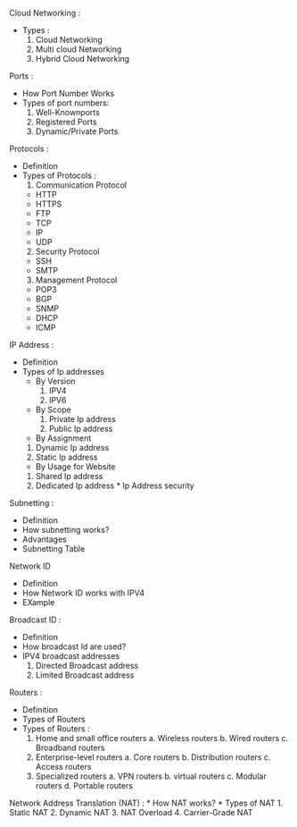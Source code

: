 Cloud Networking :
  * Types :
    1. Cloud Networking
    2. Multi cloud Networking
    3. Hybrid Cloud Networking
   
Ports :
  * How Port Number Works
  * Types of port numbers:
    1. Well-Knownports
    2. Registered Ports
    3. Dynamic/Private Ports

Protocols :
  * Definition
  * Types of Protocols :
     1. Communication Protocol
       * HTTP
       * HTTPS
       * FTP
       * TCP
       * IP
       * UDP
     2. Security Protocol
       * SSH
       * SMTP
     3. Management Protocol
       * POP3
       * BGP
       * SNMP
       * DHCP
       * ICMP

 IP Address :
   * Definition
   * Types of Ip addresses
      * By Version
        1. IPV4
        2. IPV6
      * By Scope
        1. Private Ip address
        2. Public Ip address
       * By Assignment
        1. Dynamic Ip address
        2. Static Ip address
       * By Usage for Website
        1. Shared Ip address
        2. Dedicated Ip address
    * Ip Address security

Subnetting :
 * Definition
 * How subnetting works?
 * Advantages
 * Subnetting Table

Network ID
 * Definition
 * How Network ID works with IPV4
 * EXample

Broadcast ID :
 * Definition
 * How broadcast Id are used?
 * IPV4 broadcast addresses
    1. Directed Broadcast address
    2. Limited Broadcast address
  
  Routers :
   * Definition
   * Types of Routers
   * Types of Routers :
     1. Home and small office routers
        a.	Wireless routers
        b.	Wired routers
        c. Broadband routers
     2. Enterprise-level routers
        a. Core routers
        b. Distribution routers
        c. Access routers
     3. Specialized routers
        a. VPN routers
        b. virtual routers
        c. Modular routers
        d. Portable routers

  Network Address Translation (NAT) :
    * How NAT works?
    * Types of NAT
      1. Static NAT
      2. Dynamic NAT
      3. NAT Overload
      4. Carrier-Grade NAT
     
     
